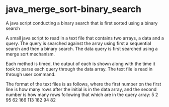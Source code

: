 # java_merge_sort-binary_search
A java script conducting a binary search that is first sorted using a binary search 

A small java script to read in a text file that contains two arrays, a data and a query. The query is searched against the array using first a sequential search and then a binary search. The data query is first searched using a merge sort mechanism. 

Each method is timed, the output of each is shown along with the time it took to parse each query through the data array. The text file is read in through user command.

The format of the text files is as follows, where the first number on the first line is how many rows after the initial is in the data array, and the second number is how many rows following that which are in the query array:
5 2
95
62
166
113
182
94
82
